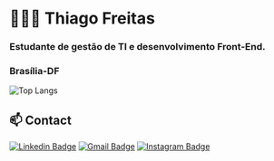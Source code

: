 # 👨🏻‍💻 Thiago Freitas

 ### Estudante de gestão de TI e desenvolvimento Front-End.
### Brasília-DF


![Top Langs](https://github-readme-stats.vercel.app/api/top-langs/?username=ThiagoFReis&layout=compact&show_icons=true&title_color=5C2DAE&icon_color=5C2DAE)

## 📫 Contact
[![Linkedin Badge](https://img.shields.io/badge/-LinkedIn-blue?style=flat-square&logo=Linkedin&logoColor=white&link=https://www.linkedin.com/in/omariosouto)](https://www.linkedin.com/in/thiago-freitas-b6986a155/)
[![Gmail Badge](https://img.shields.io/badge/-Gmail-7159c1?style=flat-square&logo=Gmail&logoColor=white&color=red&link=mailto:thiagofreitas201717@gmail.com)](mailto:thiagofreitas201717@gmail.com)
[![Instagram Badge](https://img.shields.io/badge/-Instagram-7159c1?style=flat-square&color=maroon&logo=instagram&logoColor=white&link=https://www.instagram.com/_tfreitas__/)](https://www.instagram.com/_tfreitas__/)
